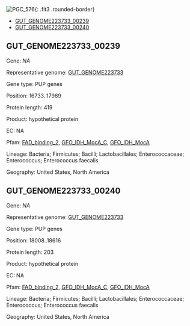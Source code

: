 ![PGC_576](../static/images/Clusters_figure/PGC_576.jpg){: .fit3 .rounded-border}

<ul id="myTab" class="nav nav-tabs">
  <li class="active">
        <a href="#tab1" data-toggle="tab">GUT_GENOME223733_00239</a>
  </li>
<li><a href="#tab2" data-toggle="tab">GUT_GENOME223733_00240</a></li>
</ul>

<div id="myTabContent" class="tab-content">
  <div class="tab-pane fade in active" id="tab1">

<h2 id="GUT_GENOME223733_00239">GUT_GENOME223733_00239</h2>
<p>Gene: <em>NA</em>
<p>Representative genome: <a href="https://www.ebi.ac.uk/metagenomics/genomes/MGYG-HGUT-01694">GUT_GENOME223733</a></p>
<p>Gene type: PUP genes</p>
<p>Position: 16733..17989</p>
<p>Protein length: 419</p>
<p>Product: hypothetical protein</p>
<p>EC: NA</p>
<p>Pfam: <a href="http://pfam.xfam.org/family/FAD_binding_2">FAD_binding_2</a>, <a href="http://pfam.xfam.org/family/GFO_IDH_MocA_C">GFO_IDH_MocA_C</a>, <a href="http://pfam.xfam.org/family/GFO_IDH_MocA">GFO_IDH_MocA</a></p>
<p>Lineage: Bacteria; Firmicutes; Bacilli; Lactobacillales; Enterococcaceae; Enterococcus; Enterococcus faecalis</p>
<p>Geography: United States, North America</p>
  </div>

  <div class="tab-pane fade" id="tab2">

<h2 id="GUT_GENOME223733_00240">GUT_GENOME223733_00240</h2>
<p>Gene: <em>NA</em></p>
<p>Representative genome: <a href="https://www.ebi.ac.uk/metagenomics/genomes/MGYG-HGUT-01694">GUT_GENOME223733</a></p>
<p>Gene type: PUP genes</p>
<p>Position: 18008..18616</p>
<p>Protein length: 203</p>
<p>Product: hypothetical protein</p>
<p>EC: NA</p>
<p>Pfam: <a href="http://pfam.xfam.org/family/FAD_binding_2">FAD_binding_2</a>, <a href="http://pfam.xfam.org/family/GFO_IDH_MocA_C">GFO_IDH_MocA_C</a>, <a href="http://pfam.xfam.org/family/GFO_IDH_MocA">GFO_IDH_MocA</a></p>
<p>Lineage: Bacteria; Firmicutes; Bacilli; Lactobacillales; Enterococcaceae; Enterococcus; Enterococcus faecalis</p>
<p>Geography: United States, North America</p>

  </div>
</div>
